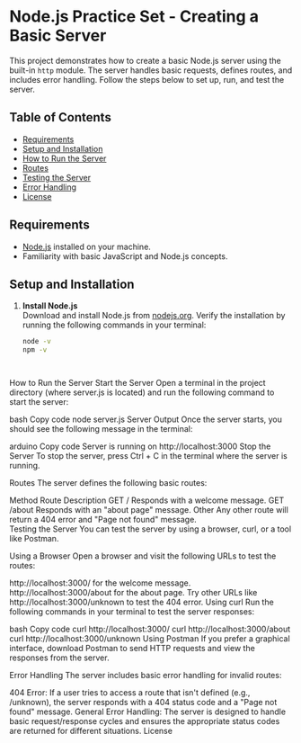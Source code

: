 # Node.js Practice Set - Creating a Basic Server

This project demonstrates how to create a basic Node.js server using the built-in `http` module. The server handles basic requests, defines routes, and includes error handling. Follow the steps below to set up, run, and test the server.

## Table of Contents

- [Requirements](#requirements)
- [Setup and Installation](#setup-and-installation)
- [How to Run the Server](#how-to-run-the-server)
- [Routes](#routes)
- [Testing the Server](#testing-the-server)
- [Error Handling](#error-handling)
- [License](#license)

## Requirements

- [Node.js](https://nodejs.org) installed on your machine.
- Familiarity with basic JavaScript and Node.js concepts.

## Setup and Installation

1. **Install Node.js**  
   Download and install Node.js from [nodejs.org](https://nodejs.org/en/download/). Verify the installation by running the following commands in your terminal:

   ```bash
   node -v
   npm -v




How to Run the Server
Start the Server
Open a terminal in the project directory (where server.js is located) and run the following command to start the server:

bash
Copy code
node server.js
Server Output
Once the server starts, you should see the following message in the terminal:

arduino
Copy code
Server is running on http://localhost:3000
Stop the Server
To stop the server, press Ctrl + C in the terminal where the server is running.

Routes
The server defines the following basic routes:

Method	Route	Description
GET	/	Responds with a welcome message.
GET	/about	Responds with an "about page" message.
Other	Any other route will return a 404 error and "Page not found" message.	
Testing the Server
You can test the server by using a browser, curl, or a tool like Postman.

Using a Browser
Open a browser and visit the following URLs to test the routes:

http://localhost:3000/ for the welcome message.
http://localhost:3000/about for the about page.
Try other URLs like http://localhost:3000/unknown to test the 404 error.
Using curl
Run the following commands in your terminal to test the server responses:

bash
Copy code
curl http://localhost:3000/
curl http://localhost:3000/about
curl http://localhost:3000/unknown
Using Postman
If you prefer a graphical interface, download Postman to send HTTP requests and view the responses from the server.

Error Handling
The server includes basic error handling for invalid routes:

404 Error: If a user tries to access a route that isn't defined (e.g., /unknown), the server responds with a 404 status code and a "Page not found" message.
General Error Handling: The server is designed to handle basic request/response cycles and ensures the appropriate status codes are returned for different situations.
License